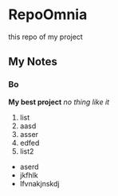 # RepoOmnia
this repo of my project
## My Notes
### Bo
**My best project**
*no thing like it*
1. list
  1. aasd
  1. asser
  1. edfed
2. list2
  - aserd
  - jkfhlk
  - lfvnakjnskdj

